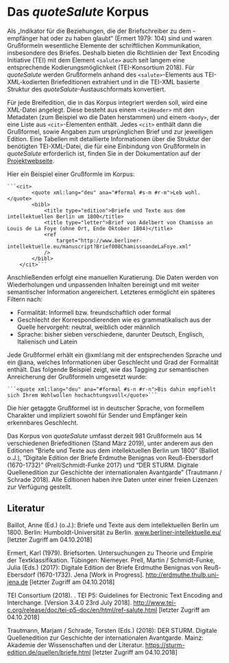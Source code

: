 # Das *quoteSalute* Korpus

Als „Indikator für die Beziehungen, die der Briefschreiber zu dem -empfänger hat oder zu haben glaubt“ (Ermert 1979: 104) sind und waren Grußformeln wesentliche Elemente der schriftlichen Kommunikation, insbesondere des Briefes. Deshalb bieten die Richtlinien der Text Encoding Initiative (TEI) mit dem Element `<salute>` auch seit langem eine entsprechende Kodierungsmöglichkeit  (TEI-Konsortium 2018). Für *quoteSalute* werden Grußformeln anhand des `<salute>`-Elements aus TEI-XML-kodierten Briefeditionen extrahiert und in die TEI-XML basierte Struktur des *quoteSalute*-Austauschformats konvertiert.

Für jede Breifedition, die in das Korpus integriert werden soll, wird eine XML-Datei angelegt. Diese besteht aus einem `<teiHeader>` mit den Metadaten (zum Beispiel wo die Daten herstammen) und einem `<body>`, der eine Liste aus `<cit>`-Elementen enthält. Jedes `<cit>` enthält dann die Grußformel, sowie Angaben zum ursprünglichen Brief und zur jeweiligen Edition. Eine Tabellen mit detaillierte Informationen über die Struktur der benötigten TEI-XML-Datei, die für eine Einbindung von Grußformeln in *quoteSalute* erforderlich ist, finden Sie in der Dokumentation auf der [Projektwebseite](https://correspsearch.net/quotesalute//index.xql?id=doc&l=de).

Hier ein Beispiel einer Grußformle im Korpus:

    ```<cit>
            <quote xml:lang="deu" ana="#formal #s-m #r-m">Leb wohl.</quote>
            <bibl>
                <title type="edition">Briefe und Texte aus dem intellektuellen Berlin um 1800</title>
                <title type="letter">Brief von Adelbert von Chamisso an Louis de La Foye (ohne Ort, Ende Oktober 1804)</title>
                <ref
                    target="http://www.berliner-intellektuelle.eu/manuscript?Brief008ChamissoandeLaFoye.xml"
                />
            </bibl>
        </cit>```

Anschließenden erfolgt eine manuellen Kuratierung. Die Daten werden von Wiederholungen und unpassenden Inhalten bereinigt und mit weiter semantischer Information angereichert. Letzteres ermöglicht ein späteres Filtern nach:

* Formalität: Informell bzw. freundschaftlich oder formal
* Geschlecht der Korrespondierenden wie es grammatikalisch aus der Quelle hervorgeht: neutral, weiblich oder männlich
* Sprache: bisher sieben verschiedene, darunter Deutsch, Englisch, Italienisch und Latein

Jede Grußformel erhält ein @xml:lang mit der entsprechenden Sprache und ein @ana, welches Informationen über Geschlecht und Grad der Formalität enthält. Das folgende Beispiel zeigt, wie das Tagging zur semantischen Anreicherung der Grußformeln umgesetzt wurde:

    ```<quote xml:lang="deu" ana="#formal #s-n #r-n">Bis dahin empfiehlt sich Ihrem Wohlwollen hochachtungsvoll</quote>```

Die hier getaggte Grußformel ist in deutscher Sprache, von formellem Charakter und impliziert sowohl für Sender und Empfänger kein erkennbares Geschlecht.

Das Korpus von *quoteSalute* umfasst derzeit 981 Grußformeln aus 14 verschiedenen Briefeditionen (Stand März 2019), unter anderem aus den Editionen “Briefe und Texte aus dem intellektuellen Berlin um 1800” (Balliot o.J.), “Digitale Edition der Briefe Erdmuthe Benignas von Reuß-Ebersdorf (1670-1732)” (Prell/Schmidt-Funke 2017) und “DER STURM. Digitale Quellenedition zur Geschichte der internationalen Avantgarde” (Trautmann / Schrade 2018). Alle Editionen haben ihre Daten unter einer freien Lizenzen zur Verfügung gestellt. 

## Literatur

Baillot, Anne (Ed.) (o.J.): Briefe und Texte aus dem intellektuellen Berlin um 1800. Berlin: Humboldt-Universität zu Berlin. www.berliner-intellektuelle.eu/  [letzter Zugriff am 04.10.2018]

Ermert, Karl (1979). Briefsorten. Untersuchungen zu Theorie und Empirie der Textklassifikation. Tübingen: Niemeyer.
Prell, Martin / Schmidt-Funke, Julia (Eds.) (2017): Digitale Edition der Briefe Erdmuthe Benignas von Reuß-Ebersdorf (1670-1732). Jena [Work in Progress]. http://erdmuthe.thulb.uni-jena.de  [letzter Zugriff am 04.10.2018]

TEI Consortium (2018). <salute>. TEI P5: Guidelines for Electronic Text Encoding and Interchange. [Version 3.4.0 23rd July 2018]. http://www.tei-c.org/release/doc/tei-p5-doc/en/html/ref-salute.html [letzter Zugriff am 04.10.2018]

Trautmann, Marjam / Schrade, Torsten (Eds.) (2018): DER STURM. Digitale Quellenedition zur Geschichte der internationalen Avantgarde. Mainz: Akademie der Wissenschaften und der Literatur. https://sturm-edition.de/quellen/briefe.html  [letzter Zugriff am 04.10.2018]


